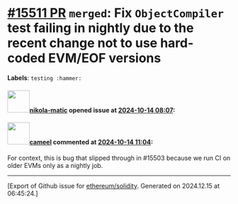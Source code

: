 # [\#15511 PR](https://github.com/ethereum/solidity/pull/15511) `merged`: Fix `ObjectCompiler` test failing in nightly due to the recent change not to use hard-coded EVM/EOF versions
**Labels**: `testing :hammer:`


#### <img src="https://avatars.githubusercontent.com/u/4415530?u=dc3db70e8fbd03f92ca81ee173d57774ce61084d&v=4" width="50">[nikola-matic](https://github.com/nikola-matic) opened issue at [2024-10-14 08:07](https://github.com/ethereum/solidity/pull/15511):



#### <img src="https://avatars.githubusercontent.com/u/137030?v=4" width="50">[cameel](https://github.com/cameel) commented at [2024-10-14 11:04](https://github.com/ethereum/solidity/pull/15511#issuecomment-2410874304):

For context, this is bug that slipped through in #15503 because we run CI on older EVMs only as a nightly job.


-------------------------------------------------------------------------------



[Export of Github issue for [ethereum/solidity](https://github.com/ethereum/solidity). Generated on 2024.12.15 at 06:45:24.]
